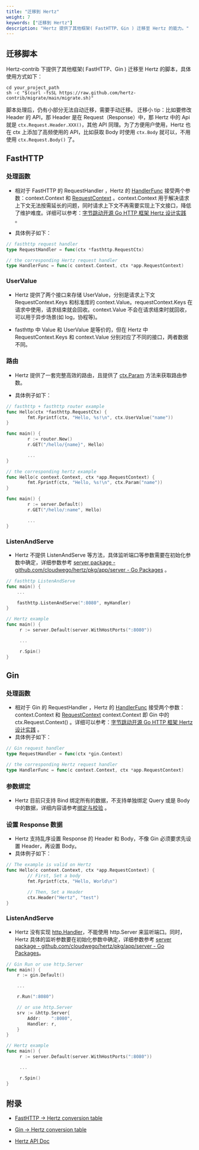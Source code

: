 ```yaml
---
title: "迁移到 Hertz"
weight: 7
keywords: ["迁移到 Hertz"]
description: "Hertz 提供了其他框架( FastHTTP、Gin ) 迁移至 Hertz 的能力。"
---
```


## 迁移脚本

Hertz-contrib 下提供了其他框架( FastHTTP、Gin ) 迁移至 Hertz 的脚本，具体使用方式如下：

```shell
cd your_project_path
sh -c "$(curl -fsSL https://raw.github.com/hertz-contrib/migrate/main/migrate.sh)"
```

脚本处理后，仍有小部分无法自动迁移，需要手动迁移。
迁移小 tip：比如要修改 Header 的 API，那 Header 是在 Request（Response）中，那 Hertz 中的 Api 就是 `ctx.Request.Header.XXX()`，其他 API 同理。为了方便用户使用，Hertz 也在 ctx 上添加了高频使用的 API，比如获取 Body 时使用 `ctx.Body` 就可以，不用使用 `ctx.Request.Body()` 了。

## FastHTTP

### 处理函数

- 相对于 FastHTTP 的 RequestHandler ，Hertz 的 [HandlerFunc](https://pkg.go.dev/github.com/cloudwego/hertz/pkg/app#HandlerFunc) 接受两个参数：context.Context 和 [RequestContext](https://pkg.go.dev/github.com/cloudwego/hertz/pkg/app#RequestContext) 。context.Context 用于解决请求上下文无法按需延长的问题，同时请求上下文不再需要实现上下文接口，降低了维护难度。详细可以参考：[字节跳动开源 Go HTTP 框架 Hertz 设计实践](/zh/blog/2022/06/21/%E5%AD%97%E8%8A%82%E8%B7%B3%E5%8A%A8%E5%BC%80%E6%BA%90-go-http-%E6%A1%86%E6%9E%B6-hertz-%E8%AE%BE%E8%AE%A1%E5%AE%9E%E8%B7%B5/#%E5%BA%94%E7%94%A8%E5%B1%82) 。

- 具体例子如下：

```Go
// fasthttp request handler
type RequestHandler = func(ctx *fasthttp.RequestCtx)

// the corresponding Hertz request handler
type HandlerFunc = func(c context.Context, ctx *app.RequestContext)
```

### UserValue

- Hertz 提供了两个接口来存储 UserValue，分别是请求上下文 RequestContext.Keys 和标准库的 context.Value。requestContext.Keys 在请求中使用，请求结束就会回收。context.Value 不会在请求结束时就回收，可以用于异步场景(如 log，协程等)。

- fasthttp 中 Value 和 UserValue 是等价的，但在 Hertz 中 RequestContext.Keys 和 context.Value 分别对应了不同的接口，两者数据不同。

### 路由

- Hertz 提供了一套完整高效的路由，且提供了 [ctx.Param](https://pkg.go.dev/github.com/cloudwego/hertz/pkg/app#RequestContext.Param) 方法来获取路由参数。

- 具体例子如下：

```Go
// fasthttp + fasthttp router example
func Hello(ctx *fasthttp.RequestCtx) {
        fmt.Fprintf(ctx, "Hello, %s!\n", ctx.UserValue("name"))
}

func main() {
        r := router.New()
        r.GET("/hello/{name}", Hello)

        ...
}
```

```Go
// the corresponding hertz example
func Hello(c context.Context, ctx *app.RequestContext) {
        fmt.Fprintf(ctx, "Hello, %s!\n", ctx.Param("name"))
}

func main() {
        r := server.Default()
        r.GET("/hello/:name", Hello)

        ...
}
```

### ListenAndServe

- Hertz 不提供 ListenAndServe 等方法，具体监听端口等参数需要在初始化参数中确定，详细参数参考 [server package - github.com/cloudwego/hertz/pkg/app/server - Go Packages](https://pkg.go.dev/github.com/cloudwego/hertz/pkg/app/server#New) 。

```Go
// fasthttp ListenAndServe
func main() {
    ...

    fasthttp.ListenAndServe(":8080", myHandler)
}
```

```Go
// Hertz example
func main() {
     r := server.Default(server.WithHostPorts(":8080"))

     ...

     r.Spin()
}
```

## Gin

### 处理函数

- 相对于 Gin 的 RequestHandler ，Hertz 的 [HandlerFunc](https://pkg.go.dev/github.com/cloudwego/hertz/pkg/app#HandlerFunc) 接受两个参数：context.Context 和 [RequestContext](https://pkg.go.dev/github.com/cloudwego/hertz/pkg/app#RequestContext) context.Context 即 Gin 中的 ctx.Request.Context() 。详细可以参考：[字节跳动开源 Go HTTP 框架 Hertz 设计实践](/zh/blog/2022/06/21/%E5%AD%97%E8%8A%82%E8%B7%B3%E5%8A%A8%E5%BC%80%E6%BA%90-go-http-%E6%A1%86%E6%9E%B6-hertz-%E8%AE%BE%E8%AE%A1%E5%AE%9E%E8%B7%B5/#%E5%BA%94%E7%94%A8%E5%B1%82) 。
- 具体例子如下：

```Go
// Gin request handler
type RequestHandler = func(ctx *gin.Context)

// the corresponding Hertz request handler
type HandlerFunc = func(c context.Context, ctx *app.RequestContext)
```

### 参数绑定

- Hertz 目前只支持 Bind 绑定所有的数据，不支持单独绑定 Query 或是 Body 中的数据，详细内容请参考[绑定与校验](/zh/docs/hertz/tutorials/basic-feature/binding-and-validate/#%E6%94%AF%E6%8C%81%E7%9A%84-tag-%E5%8F%8A%E5%8F%82%E6%95%B0%E7%BB%91%E5%AE%9A%E4%BC%98%E5%85%88%E7%BA%A7) 。

### 设置 Response 数据

- Hertz 支持乱序设置 Response 的 Header 和 Body，不像 Gin 必须要求先设置 Header，再设置 Body。
- 具体例子如下：

```Go
// The example is valid on Hertz
func Hello(c context.Context, ctx *app.RequestContext) {
        // First, Set a body
        fmt.Fprintf(ctx, "Hello, World\n")

        // Then, Set a Header
        ctx.Header("Hertz", "test")
}
```

### ListenAndServe

- Hertz 没有实现 [http.Handler](https://pkg.go.dev/net/http#Handler)，不能使用 http.Server 来监听端口。同时，Hertz 具体的监听参数要在初始化参数中确定，详细参数参考 [server package - github.com/cloudwego/hertz/pkg/app/server - Go Packages](https://pkg.go.dev/github.com/cloudwego/hertz/pkg/app/server#New)。

```Go
// Gin Run or use http.Server
func main() {
    r := gin.Default()

    ...

    r.Run(":8080")

    // or use http.Server
    srv := &http.Server{
        Addr:    ":8080",
        Handler: r,
    }
}
```

```Go
// Hertz example
func main() {
     r := server.Default(server.WithHostPorts(":8080"))

     ...

     r.Spin()
}
```

## 附录

- [FastHTTP -> Hertz conversion table](https://github.com/hertz-contrib/migrate/blob/main/fasthttp_to_hertz.md)

- [Gin -> Hertz conversion table](https://github.com/hertz-contrib/migrate/blob/main/gin_to_hertz.md)

- [Hertz API Doc](https://pkg.go.dev/github.com/cloudwego/hertz)

